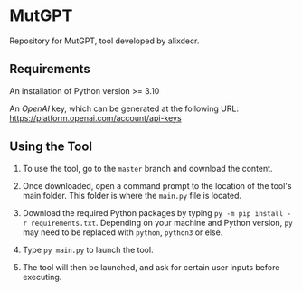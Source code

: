# MutGPT
Repository for MutGPT, tool developed by alixdecr.

## Requirements
An installation of Python version >= 3.10

An *OpenAI* key, which can be generated at the following URL: https://platform.openai.com/account/api-keys

## Using the Tool
1. To use the tool, go to the `master` branch and download the content.

2. Once downloaded, open a command prompt to the location of the tool's main folder. This folder is where the `main.py` file is located.

3. Download the required Python packages by typing `py -m pip install -r requirements.txt`. Depending on your machine and Python version, `py` may need to be replaced with `python`, `python3` or else.

4. Type `py main.py` to launch the tool.

5. The tool will then be launched, and ask for certain user inputs before executing.
